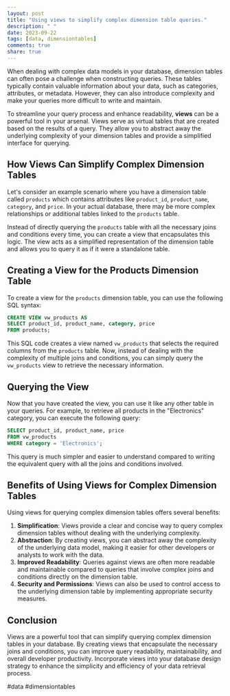 ```yaml
---
layout: post
title: "Using views to simplify complex dimension table queries."
description: " "
date: 2023-09-22
tags: [data, dimensiontables]
comments: true
share: true
---
```


When dealing with complex data models in your database, dimension tables can often pose a challenge when constructing queries. These tables typically contain valuable information about your data, such as categories, attributes, or metadata. However, they can also introduce complexity and make your queries more difficult to write and maintain.

To streamline your query process and enhance readability, **views** can be a powerful tool in your arsenal. Views serve as virtual tables that are created based on the results of a query. They allow you to abstract away the underlying complexity of your dimension tables and provide a simplified interface for querying.

## How Views Can Simplify Complex Dimension Tables

Let's consider an example scenario where you have a dimension table called `products` which contains attributes like `product_id`, `product_name`, `category`, and `price`. In your actual database, there may be more complex relationships or additional tables linked to the `products` table.

Instead of directly querying the `products` table with all the necessary joins and conditions every time, you can create a view that encapsulates this logic. The view acts as a simplified representation of the dimension table and allows you to query it as if it were a standalone table.

## Creating a View for the Products Dimension Table

To create a view for the `products` dimension table, you can use the following SQL syntax:

```sql
CREATE VIEW vw_products AS
SELECT product_id, product_name, category, price
FROM products;
```

This SQL code creates a view named `vw_products` that selects the required columns from the `products` table. Now, instead of dealing with the complexity of multiple joins and conditions, you can simply query the `vw_products` view to retrieve the necessary information.

## Querying the View

Now that you have created the view, you can use it like any other table in your queries. For example, to retrieve all products in the "Electronics" category, you can execute the following query:

```sql
SELECT product_id, product_name, price
FROM vw_products
WHERE category = 'Electronics';
```

This query is much simpler and easier to understand compared to writing the equivalent query with all the joins and conditions involved.

## Benefits of Using Views for Complex Dimension Tables

Using views for querying complex dimension tables offers several benefits:

1. **Simplification**: Views provide a clear and concise way to query complex dimension tables without dealing with the underlying complexity.
2. **Abstraction**: By creating views, you can abstract away the complexity of the underlying data model, making it easier for other developers or analysts to work with the data.
3. **Improved Readability**: Queries against views are often more readable and maintainable compared to queries that involve complex joins and conditions directly on the dimension table.
4. **Security and Permissions**: Views can also be used to control access to the underlying dimension table by implementing appropriate security measures.

## Conclusion

Views are a powerful tool that can simplify querying complex dimension tables in your database. By creating views that encapsulate the necessary joins and conditions, you can improve query readability, maintainability, and overall developer productivity. Incorporate views into your database design strategy to enhance the simplicity and efficiency of your data retrieval process.

#data #dimensiontables